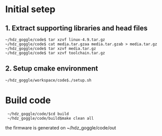 # Initial setep

## 1. Extract supporting libraries and head files

```
~/hdz_goggle/code$ tar xzvf linux-4.9.tar.gz
~/hdz_goggle/code$ cat media.tar.gzaa media.tar.gzab > media.tar.gz
~/hdz_goggle/code$ tar xzvf media.tar.gz
~/hdz_goggle/code$ tar xzvf toolchain.tar.gz
```

## 2. Setup cmake environment

```
~/hdz_goggle/workspace/code$./setup.sh
```

# Build code

```
 ~/hdz_goggle/code/$cd build
 ~/hdz_goggle/code/build$make clean all
```

the firmware is generated on ~/hdz_goggle/code/out
